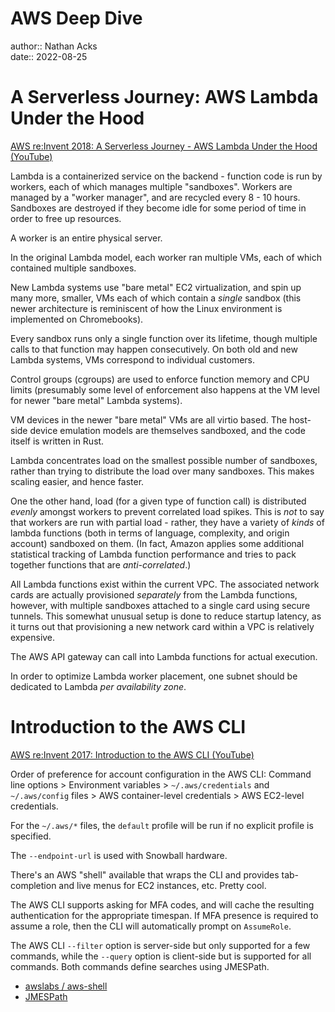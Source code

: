 # AWS Deep Dive

author:: Nathan Acks  
date:: 2022-08-25

# A Serverless Journey: AWS Lambda Under the Hood

[AWS re:Invent 2018: A Serverless Journey - AWS Lambda Under the Hood (YouTube)](https://youtu.be/3qln2u1Vr2E)

Lambda is a containerized service on the backend - function code is run by workers, each of which manages multiple "sandboxes". Workers are managed by a "worker manager", and are recycled every 8 - 10 hours. Sandboxes are destroyed if they become idle for some period of time in order to free up resources.

A worker is an entire physical server.

In the original Lambda model, each worker ran multiple VMs, each of which contained multiple sandboxes.

New Lambda systems use "bare metal" EC2 virtualization, and spin up many more, smaller, VMs each of which contain a *single* sandbox (this newer architecture is reminiscent of how the Linux environment is implemented on Chromebooks).

Every sandbox runs only a single function over its lifetime, though multiple calls to that function may happen consecutively. On both old and new Lambda systems, VMs correspond to individual customers.

Control groups (cgroups) are used to enforce function memory and CPU limits (presumably some level of enforcement also happens at the VM level for newer "bare metal" Lambda systems).

VM devices in the newer "bare metal" VMs are all virtio based. The host-side device emulation models are themselves sandboxed, and the code itself is written in Rust.

Lambda concentrates load on the smallest possible number of sandboxes, rather than trying to distribute the load over many sandboxes. This makes scaling easier, and hence faster.

One the other hand, load (for a given type of function call) is distributed *evenly* amongst workers to prevent correlated load spikes. This is *not* to say that workers are run with partial load - rather, they have a variety of *kinds* of lambda functions (both in terms of language, complexity, and origin account) sandboxed on them. (In fact, Amazon applies some additional statistical tracking of Lambda function performance and tries to pack together functions that are *anti-correlated*.)

All Lambda functions exist within the current VPC. The associated network cards are actually provisioned *separately* from the Lambda functions, however, with multiple sandboxes attached to a single card using secure tunnels. This somewhat unusual setup is done to reduce startup latency, as it turns out that provisioning a new network card within a VPC is relatively expensive.

The AWS API gateway can call into Lambda functions for actual execution.

In order to optimize Lambda worker placement, one subnet should be dedicated to Lambda *per availability zone*.

# Introduction to the AWS CLI

[AWS re:Invent 2017: Introduction to the AWS CLI (YouTube)](https://youtu.be/QdzV04T_kec)

Order of preference for account configuration in the AWS CLI: Command line options > Environment variables > `~/.aws/credentials` and `~/.aws/config` files > AWS container-level credentials > AWS EC2-level credentials.

For the `~/.aws/*` files, the `default` profile will be run if no explicit profile is specified.

The `--endpoint-url` is used with Snowball hardware.

There's an AWS "shell" available that wraps the CLI and provides tab-completion and live menus for EC2 instances, etc. Pretty cool.

The AWS CLI supports asking for MFA codes, and will cache the resulting authentication for the appropriate timespan. If MFA presence is required to assume a role, then the CLI will automatically prompt on `AssumeRole`.

The AWS CLI `--filter` option is server-side but only supported for a few commands, while the `--query` option is client-side but is supported for all commands. Both commands define searches using JMESPath.

* [awslabs / aws-shell](https://github.com/awslabs/aws-shell)
* [JMESPath](https://jmespath.org/)

<!--

# HTTP Desync Attacks

[HTTP Desync Attacks: Smashing into the Cell Next Door (DEF CON 27) (YouTube)](https://www.youtube.com/watch?v=w-eJM2Pc0KI)

xxx

# AWS IAM Policies in a Nutshell

xxx

* [AWS IAM Policies in a Nutshell](https://start.jcolemorrison.com/aws-iam-policies-in-a-nutshell/)

# AWS IAM Privilege Escalation: Methods and Mitigation

xxx

* [AWS IAM Privilege Escalation - Methods and Mitigation](https://rhinosecuritylabs.com/aws/aws-privilege-escalation-methods-mitigation/)

# Amazon API Gateway

xxx

* [Amazon API Gateway: Developer Guide](https://docs.aws.amazon.com/apigateway/latest/developerguide/welcome.html)

# AWS KMS Cryptographic Details

xxx

* [AWS KMS Cryptographic Details](https://docs.aws.amazon.com/kms/latest/cryptographic-details/intro.html)

# AWS Well-Architected Framework

xxx

* [AWS Well-Architected Framework](https://docs.aws.amazon.com/wellarchitected/latest/framework/welcome.html)

# Signature Version 4 Signing Process

xxx

* [Signature Version 4 signing process](https://docs.aws.amazon.com/general/latest/gr/signature-version-4.html)

# AWS Networking Example

xxx

* [AWS - Networking Example](https://ardsec.blogspot.com/2018/09/networking-in-aws.html)

# AWS Developer Tools

xxx

* [AWS - Developer Tools](https://ardsec.blogspot.com/2018/09/devops-in-aws.html)

# AWS Compute Services

xxx

* [AWS - Compute Services](https://ardsec.blogspot.com/2019/05/aws-compute-services.html)

# AWS Container Services

xxx

* [AWS - Container Services](https://ardsec.blogspot.com/2019/05/aws-compute-container-services.html)

# AWS Storage Services

xxx

* [AWS - Storage Services](https://ardsec.blogspot.com/2019/05/aws-storage-services.html)

# AWS Database Services

xxx

* [AWS - Database Services](https://ardsec.blogspot.com/2019/05/aws-database-services.html)

# AWS Migration Services

xxx

* [AWS - Migration Services](https://ardsec.blogspot.com/2019/05/aws-migration-service.html)

# AWS Networking Services

xxx

* [AWS - Networking Services](https://ardsec.blogspot.com/2019/05/aws-networking-services.html)

# AWS Security, Identity, and Compliance

xxx

* [AWS - Security, Identity, and Compliance](https://ardsec.blogspot.com/2019/06/aws-security-identity-and-compliance.html)

-->

<!-- (Walk through Learning Path 2 on the internal wiki.) -->

<!-- Finish up the TryHackMe: Jr. Penetration Tester "Supplements" -->

<!--

# PortSwigger Web Security Academy

(There are 210 total labs. I should try to do them all.)

(Maybe I should just get the Burp Suite Certified Practitioner at this point? See: <https://portswigger.net/web-security/certification>.)

* [PortSwigger: Web Security Academy](https://portswigger.net/web-security/learning-path)

## SQL Injection

## Authentication

## Directory Traversal

## Command Injection

## Business Logic Vulnerabilities

## Information Disclosure

## Access Control

## File Upload Vulnerabilities

## Server-Side Request Forgery (SSRF)

## XXE Injection

## Cross-Site Scripting (XSS)

## Cross-Site Request Forgery (CSRF)

## Cross-Origin Resource Sharing (CORS)

## Clickjacking

## DOM-Based Vulnerabilites

## WebSockets

## Insecure Deserialization

## Server-Side Template Injection

## Web Cache Poisoning

## HTTP Host Header Attacks

## HTTP Request Smuggling

## OAuth Authentication

-->

<!-- Resume my normally planned learning path. -->

